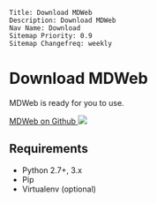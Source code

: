 ```metainf
Title: Download MDWeb
Description: Download MDWeb
Nav Name: Download
Sitemap Priority: 0.9
Sitemap Changefreq: weekly
```

# Download MDWeb

MDWeb is ready for you to use.

<a href="https://github.com/crempp/mdweb" target="_blank">
  MDWeb on Github
  <img src='/contentassets/github.png' />
</a>

## Requirements
* Python 2.7+, 3.x
* Pip
* Virtualenv (optional)
